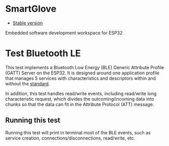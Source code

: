 # SmartGlove

- [Stable version](https://github.com/CastroGerman/SmartGlove)

Embedded software development workspace for ESP32

# Test Bluetooth LE

This test implements a Bluetooth Low Energy (BLE) Generic Attribute Profile (GATT) Server on the ESP32. It is designed around one application profile that manages 5 services with characteristics and descriptors within and without the [standard](https://www.bluetooth.com/specifications/gatt/services/).

In addition, this test handles read/write events, including read/write long characteristic request, which divides the outcoming/incoming data into chunks so that the data can fit in the Attribute Protocol (ATT) message.

## Running this test

Running this test will print in terminal most of the BLE events, such as service creation, connections/disconnections, read/write, etc.